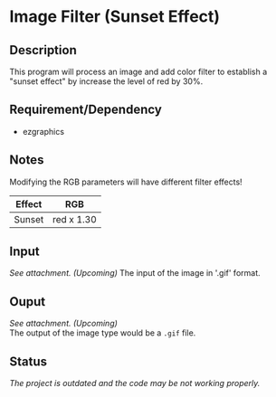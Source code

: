 # Image Filter (Sunset Effect)

## Description
This program will process an image and add color filter to establish a "sunset effect" by increase the level of red by 30%.

## Requirement/Dependency
- ezgraphics

## Notes
Modifying the RGB parameters will have different filter effects!

|Effect|RGB|
|---|---|
|Sunset|red x 1.30|

## Input
*See attachment. (Upcoming)*
The input of the image in '.gif' format.

## Ouput
*See attachment. (Upcoming)*
<br/>The output of the image type would be a `.gif` file.

## Status
*The project is outdated and the code may be not working properly.*
